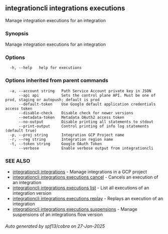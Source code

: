 ## integrationcli integrations executions

Manage integration executions for an integration

### Synopsis

Manage integration executions for an integration

### Options

```
  -h, --help   help for executions
```

### Options inherited from parent commands

```
  -a, --account string   Path Service Account private key in JSON
      --api api          Sets the control plane API. Must be one of prod, staging or autopush; default is prod
      --default-token    Use Google default application credentials access token
      --disable-check    Disable check for newer versions
      --metadata-token   Metadata OAuth2 access token
      --no-output        Disable printing all statements to stdout
      --print-output     Control printing of info log statements (default true)
  -p, --proj string      Integration GCP Project name
  -r, --reg string       Integration region name
  -t, --token string     Google OAuth Token
      --verbose          Enable verbose output from integrationcli
```

### SEE ALSO

* [integrationcli integrations](integrationcli_integrations.md)	 - Manage integrations in a GCP project
* [integrationcli integrations executions cancel](integrationcli_integrations_executions_cancel.md)	 - Cancels an execution of an integration
* [integrationcli integrations executions list](integrationcli_integrations_executions_list.md)	 - List all executions of an integration version
* [integrationcli integrations executions replay](integrationcli_integrations_executions_replay.md)	 - Replays an execution of an integration
* [integrationcli integrations executions suspensions](integrationcli_integrations_executions_suspensions.md)	 - Manage suspensions of an integrations flow version

###### Auto generated by spf13/cobra on 27-Jan-2025
